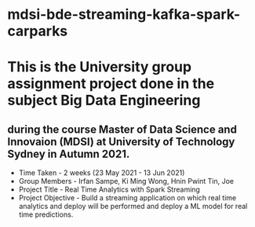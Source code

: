 # mdsi-bde-streaming-kafka-spark-carparks

# This is the University group assignment project done in the subject Big Data Engineering
## during the course Master of Data Science and Innovaion (MDSI) at University of Technology Sydney in Autumn 2021.

* Time Taken - 2 weeks (23 May 2021 - 13 Jun 2021)
* Group Members - Irfan Sampe, Ki Ming Wong, Hnin Pwint Tin, Joe
* Project Title - Real Time Analytics with Spark Streaming
* Project Objective - Build a streaming application on which real time analytics and
 deploy will be performed and deploy a ML model for real time predictions.
